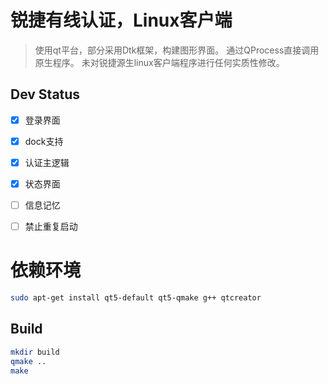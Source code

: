 # 锐捷有线认证，Linux客户端

> 使用qt平台，部分采用Dtk框架，构建图形界面。
> 通过QProcess直接调用原生程序。
> 未对锐捷源生linux客户端程序进行任何实质性修改。



##  Dev Status

- [x] 登录界面
- [x] dock支持
- [x] 认证主逻辑
- [x] 状态界面
- [ ] 信息记忆
- [ ] 禁止重复启动


# 依赖环境

```bash
sudo apt-get install qt5-default qt5-qmake g++ qtcreator

```


## Build

```bash
mkdir build
qmake ..
make 

```


